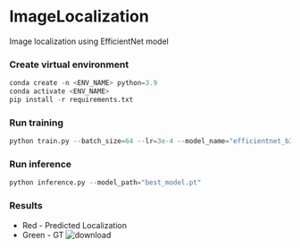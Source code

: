 # ImageLocalization

Image localization using EfficientNet model

### Create virtual environment
```python
conda create -n <ENV_NAME> python=3.9
conda activate <ENV_NAME>
pip install -r requirements.txt
```

### Run training 
```python
python train.py --batch_size=64 --lr=3e-4 --model_name="efficientnet_b3a"
```

### Run inference
```python
python inference.py --model_path="best_model.pt"
```
### Results
* Red - Predicted Localization
* Green - GT
![download](https://user-images.githubusercontent.com/50166164/208833218-ce916470-b9c7-457b-9549-ad5118330432.png)
